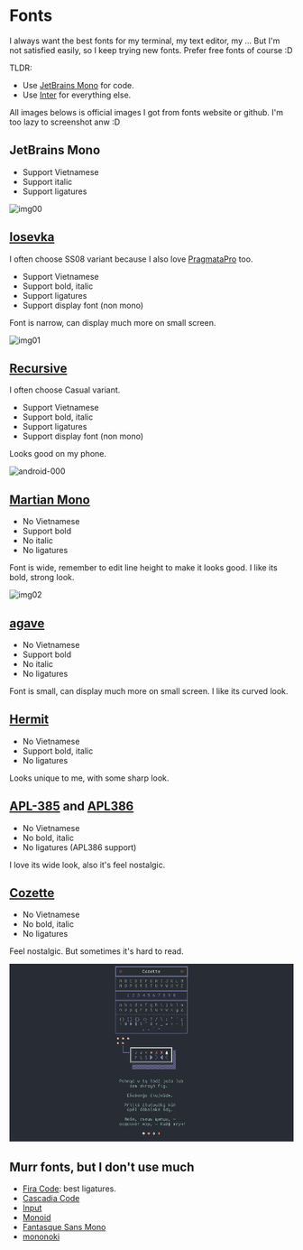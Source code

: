 # Fonts

I always want the best fonts for my terminal, my text editor, my ...
But I'm not satisfied easily, so I keep trying new fonts.
Prefer free fonts of course :D

TLDR:

- Use [JetBrains Mono](https://github.com/JetBrains/JetBrainsMono) for code.
- Use [Inter](https://github.com/rsms/inter) for everything else.

All images belows is official images I got from fonts website or github.
I'm too lazy to screenshot anw :D

## JetBrains Mono

- Support Vietnamese
- Support italic
- Support ligatures

![img00](https://github.com/JetBrains/JetBrainsMono/raw/master/images/character-set@2x.png)

## [Iosevka](https://github.com/be5invis/Iosevka)

I often choose SS08 variant because I also love [PragmataPro](https://fsd.it/shop/fonts/pragmatapro/) too.

- Support Vietnamese
- Support bold, italic
- Support ligatures
- Support display font (non mono)

Font is narrow, can display much more on small screen.

![img01](https://raw.githubusercontent.com/be5invis/Iosevka/v21.1.1/images/iosevka-ss08.dark.svg#gh-dark-mode-only)

## [Recursive](https://github.com/arrowtype/recursive)

I often choose Casual variant.

- Support Vietnamese
- Support bold, italic
- Support ligatures
- Support display font (non mono)

Looks good on my phone.

![android-000](https://raw.githubusercontent.com/haunt98/posts-images/main/android-000.jpg)

## [Martian Mono](https://github.com/evilmartians/mono)

- No Vietnamese
- Support bold
- No italic
- No ligatures

Font is wide, remember to edit line height to make it looks good.
I like its bold, strong look.

![img02](https://github.com/evilmartians/mono/raw/main/documentation/martian-mono-character-set.png)

## [agave](https://github.com/blobject/agave)

- No Vietnamese
- Support bold
- No italic
- No ligatures

Font is small, can display much more on small screen.
I like its curved look.

## [Hermit](https://github.com/pcaro90/hermit)

- No Vietnamese
- Support bold, italic
- No ligatures

Looks unique to me, with some sharp look.

## [APL-385](https://apl385.com/fonts/index.htm) and [APL386](https://github.com/abrudz/APL386)

- No Vietnamese
- No bold, italic
- No ligatures (APL386 support)

I love its wide look, also it's feel nostalgic.

## [Cozette](https://github.com/slavfox/Cozette)

- No Vietnamese
- No bold, italic
- No ligatures

Feel nostalgic.
But sometimes it's hard to read.

![img03](https://github.com/slavfox/Cozette/raw/master/img/sample.png)

## Murr fonts, but I don't use much

- [Fira Code](https://github.com/tonsky/FiraCode): best ligatures.
- [Cascadia Code](https://github.com/microsoft/cascadia-code)
- [Input](https://input.djr.com/)
- [Monoid](https://github.com/larsenwork/monoid)
- [Fantasque Sans Mono](https://github.com/belluzj/fantasque-sans)
- [mononoki](https://github.com/madmalik/mononoki)
